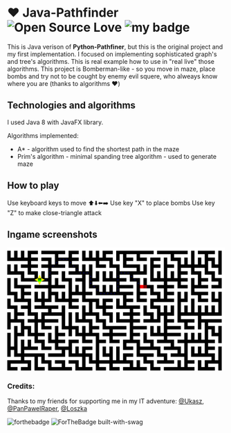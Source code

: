 # :heart: Java-Pathfinder ![Open Source Love](https://badges.frapsoft.com/os/mit/mit.svg?v=102) ![my badge](https://img.shields.io/badge/status-bera_version-red)
This is Java verison of **Python-Pathfiner**, but this is the original project and my first implementation. I focused on implementing sophisticated graph's and tree's algorithms. This is real example how to use in "real live" those algorithms. This project is Bomberman-like - so you move in maze, place bombs and try not to be cought by enemy evil squere, who alweays know where you are (thanks to algorithms :heart:)

## Technologies and algorithms 
I used Java 8 with JavaFX library. 

Algorithms implemented: 
- A* - algorithm used to find the shortest path in the maze
- Prim's algorithm - minimal spanding tree algorithm - used to generate maze

## How to play
Use keyboard keys to move :arrow_up::arrow_down::arrow_left::arrow_right:
Use key "X" to place bombs
Use key "Z" to make close-triangle attack 
## Ingame screenshots
![ingame_gameplay_creen](https://github.com/wasyl078/Java-Pathfinder/blob/master/NewGame/Screenshots/ingame_screen.png)
### Credits:
Thanks to my friends for supporting me in my IT adventure: 
 [@Ukasz](https://github.com/Ukasz09), [@PanPawelRaper](https://github.com/PRZYPRAWA), [@Loszka](https://github.com/M1loseph)
 
 
 ![forthebadge](https://forthebadge.com/images/badges/built-with-love.svg) ![ForTheBadge built-with-swag](http://ForTheBadge.com/images/badges/built-with-swag.svg)
